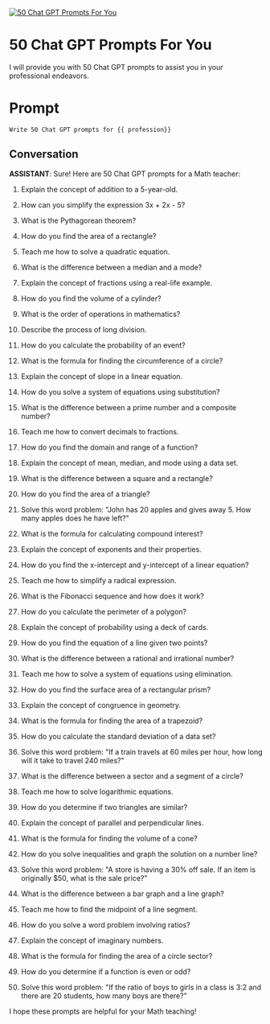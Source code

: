 
[![50 Chat GPT Prompts For You](https://flow-prompt-covers.s3.us-west-1.amazonaws.com/icon/illustrative/illus_7.png)]()
# 50 Chat GPT Prompts For You 
I will provide you with 50 Chat GPT prompts to assist you in your professional endeavors.

# Prompt

```
Write 50 Chat GPT prompts for {{ profession}}
```

## Conversation

**ASSISTANT**: Sure! Here are 50 Chat GPT prompts for a Math teacher:



1. Explain the concept of addition to a 5-year-old.

2. How can you simplify the expression 3x + 2x - 5?

3. What is the Pythagorean theorem?

4. How do you find the area of a rectangle?

5. Teach me how to solve a quadratic equation.

6. What is the difference between a median and a mode?

7. Explain the concept of fractions using a real-life example.

8. How do you find the volume of a cylinder?

9. What is the order of operations in mathematics?

10. Describe the process of long division.

11. How do you calculate the probability of an event?

12. What is the formula for finding the circumference of a circle?

13. Explain the concept of slope in a linear equation.

14. How do you solve a system of equations using substitution?

15. What is the difference between a prime number and a composite number?

16. Teach me how to convert decimals to fractions.

17. How do you find the domain and range of a function?

18. Explain the concept of mean, median, and mode using a data set.

19. What is the difference between a square and a rectangle?

20. How do you find the area of a triangle?

21. Solve this word problem: "John has 20 apples and gives away 5. How many apples does he have left?"

22. What is the formula for calculating compound interest?

23. Explain the concept of exponents and their properties.

24. How do you find the x-intercept and y-intercept of a linear equation?

25. Teach me how to simplify a radical expression.

26. What is the Fibonacci sequence and how does it work?

27. How do you calculate the perimeter of a polygon?

28. Explain the concept of probability using a deck of cards.

29. How do you find the equation of a line given two points?

30. What is the difference between a rational and irrational number?

31. Teach me how to solve a system of equations using elimination.

32. How do you find the surface area of a rectangular prism?

33. Explain the concept of congruence in geometry.

34. What is the formula for finding the area of a trapezoid?

35. How do you calculate the standard deviation of a data set?

36. Solve this word problem: "If a train travels at 60 miles per hour, how long will it take to travel 240 miles?"

37. What is the difference between a sector and a segment of a circle?

38. Teach me how to solve logarithmic equations.

39. How do you determine if two triangles are similar?

40. Explain the concept of parallel and perpendicular lines.

41. What is the formula for finding the volume of a cone?

42. How do you solve inequalities and graph the solution on a number line?

43. Solve this word problem: "A store is having a 30% off sale. If an item is originally $50, what is the sale price?"

44. What is the difference between a bar graph and a line graph?

45. Teach me how to find the midpoint of a line segment.

46. How do you solve a word problem involving ratios?

47. Explain the concept of imaginary numbers.

48. What is the formula for finding the area of a circle sector?

49. How do you determine if a function is even or odd?

50. Solve this word problem: "If the ratio of boys to girls in a class is 3:2 and there are 20 students, how many boys are there?"



I hope these prompts are helpful for your Math teaching!


